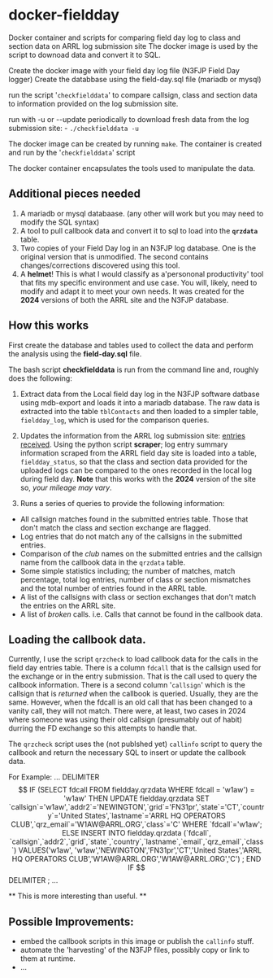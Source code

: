 # docker-fieldday
Docker container and scripts for comparing field day log to class and section data on ARRL log submission site
The docker image is used by the script to downoad data and convert it to SQL.

Create the docker image with your field day log file (N3FJP Field Day logger)
Create the databbase using the field-day.sql file (mariadb or mysql)


run the script '`checkfielddata`' to compare callsign, class and section data to information provided
on the log submission site.

run with -u or --update periodically to download fresh data from the log submission site:
	- `./checkfielddata -u`

The docker image can be created by running `make`.
The container is created and run by the '`checkfielddata`' script

The docker container encapsulates the tools used to manipulate the data.

## Additional pieces needed
1. A mariadb or mysql databaase. (any other will work but you may need to modify the SQL syntax)
2. A tool to pull callbook data and convert it to sql to load into the **`qrzdata`** table.
3. Two copies of your Field Day log in an N3FJP log database. One is the original version that is
   unmodified. The second contains changes/corrections discovered using this tool.
4. A **helmet**! This is what I would classify as a'persononal productivity' tool that fits my
   specific environment and use case. You will, likely, need to modify and adapt it to meet your
   own needs. It was created for the **2024** versions of both the ARRL site and the N3FJP database. 

## How this works
First create the database and tables used to collect the data and perform the analysis using the **field-day.sql** file.

The bash script **checkfielddata** is run from the command line and, roughly does the following:

1. Extract data from the Local field day log in the N3FJP software datbase using mdb-export
 and loads it into a mariadb database.
 The raw data is extracted into the table `tblContacts` and then loaded
 to a simpler table, `fieldday_log`, which is used for the comparison queries.

2. Updates the information from the ARRL log submission site:
  [entries received](https://field-day.arrl.org/fdentriesrcvd.php).
  Using the python script **scraper**; log entry summary information scraped from the ARRL field day site
  is loaded into a table, `fieldday_status`, so that the class and section data provided
  for the uploaded logs can be compared to the ones recorded in the
  local log during field day. **Note** that this works with the **2024** version of the site so, *your mileage may vary*.
 
3. Runs a series of queries to provide the following information:
- All callsign matches found in the submitted entries table. 
   Those that don't match the class and section exchange are flagged. 
- Log entries that do not match any of the callsigns in the submitted entries.
- Comparison of the *club* names on the submitted entries and the callsign name from the callbook data in the `qrzdata` table.
- Some simple statistics including; the number of matches, match percentage, total log entries, number of class or section mismatches and the total number of entries found in the ARRL table.
- A list of the callsigns with class or section exchanges that don't match the entries on the ARRL site.
- A list of *broken* calls. i.e. Calls that cannot be found in the callbook data.

 
## Loading the callbook data.
Currently, I use the script `qrzcheck` to load callbook data for the calls in the field day entries table. 
There is a column `fdcall` that is the callsign used for the exchange or in the entry submission.
That is the call used to query the callbook information. There is a second column '`callsign`' which is the
callsign that is *returned* when the callbook is queried. Usually, they are the same. 
However, when the fdcall is an old call that has been changed to a vanity call, they will not match.
There were, at least, two cases in 2024 where someone was using their old callsign (presumably out of habit) 
durring the FD exchange so this attempts to handle that.

The `qrzcheck` script uses the (not publshed yet) `callinfo` script to query the callbook and return the necessary 
SQL to insert or update the callbook data.

For Example:
...
DELIMITER $$
IF (SELECT fdcall FROM fieldday.qrzdata WHERE fdcall = 'w1aw') = 'w1aw' THEN
     UPDATE fieldday.qrzdata SET `callsign`='w1aw',`addr2`='NEWINGTON',`grid`='FN31pr',`state`='CT',`country`='United States',`lastname`='ARRL HQ OPERATORS CLUB',`qrz_email`='W1AW@ARRL.ORG',`class`='C'     WHERE `fdcall`='w1aw';
 ELSE
     INSERT INTO fieldday.qrzdata (`fdcall`, `callsign`,`addr2`,`grid`,`state`,`country`,`lastname`,`email`,`qrz_email`,`class`) VALUES('w1aw', 'w1aw','NEWINGTON','FN31pr','CT','United States','ARRL HQ OPERATORS CLUB','W1AW@ARRL.ORG','W1AW@ARRL.ORG','C') ;
END IF $$
DELIMITER ;
...


** This is more interesting than useful. **

## Possible Improvements:
- embed the callbook scripts in this image or publish the `callinfo` stuff. 
- automate the 'harvesting' of the N3FJP files, possibly copy or link to them at runtime.
- ...
